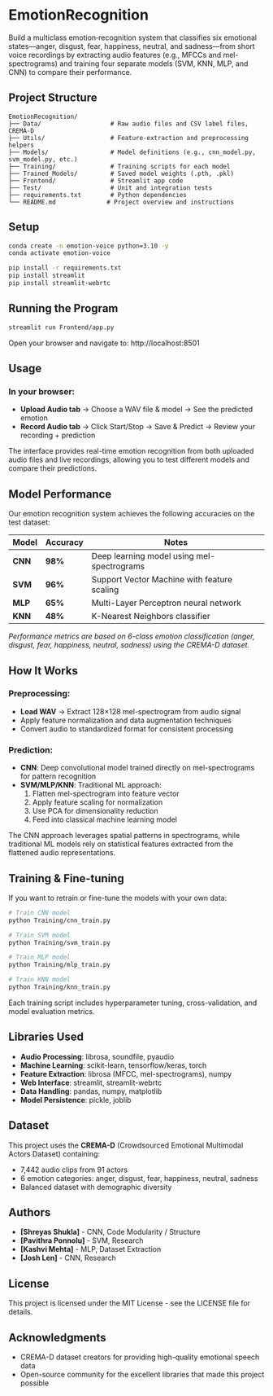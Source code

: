 # EmotionRecognition

Build a multiclass emotion‐recognition system that classifies six emotional states—anger, disgust, fear, happiness, neutral, and sadness—from short voice recordings by extracting audio features (e.g., MFCCs and mel-spectrograms) and training four separate models (SVM, KNN, MLP, and CNN) to compare their performance.

## Project Structure

```
EmotionRecognition/
├── Data/                   # Raw audio files and CSV label files, CREMA-D
├── Utils/                  # Feature‐extraction and preprocessing helpers
├── Models/                 # Model definitions (e.g., cnn_model.py, svm_model.py, etc.)
├── Training/               # Training scripts for each model
├── Trained_Models/         # Saved model weights (.pth, .pkl)
├── Frontend/               # Streamlit app code
├── Test/                   # Unit and integration tests
├── requirements.txt        # Python dependencies
└── README.md              # Project overview and instructions
```

## Setup

```bash
conda create -n emotion-voice python=3.10 -y
conda activate emotion-voice

pip install -r requirements.txt
pip install streamlit
pip install streamlit-webrtc
```

## Running the Program

```bash
streamlit run Frontend/app.py
```

Open your browser and navigate to: http://localhost:8501

## Usage

### In your browser:
- **Upload Audio tab** → Choose a WAV file & model → See the predicted emotion
- **Record Audio tab** → Click Start/Stop → Save & Predict → Review your recording + prediction

The interface provides real-time emotion recognition from both uploaded audio files and live recordings, allowing you to test different models and compare their predictions.

## Model Performance

Our emotion recognition system achieves the following accuracies on the test dataset:

| Model | Accuracy | Notes |
|-------|----------|-------|
| **CNN** | **98%** | Deep learning model using mel-spectrograms |
| **SVM** | **96%** | Support Vector Machine with feature scaling |
| **MLP** | **65%** | Multi-Layer Perceptron neural network |
| **KNN** | **48%** | K-Nearest Neighbors classifier |

*Performance metrics are based on 6-class emotion classification (anger, disgust, fear, happiness, neutral, sadness) using the CREMA-D dataset.*

## How It Works

### Preprocessing:
- **Load WAV** → Extract 128×128 mel-spectrogram from audio signal
- Apply feature normalization and data augmentation techniques
- Convert audio to standardized format for consistent processing

### Prediction:
- **CNN**: Deep convolutional model trained directly on mel-spectrograms for pattern recognition
- **SVM/MLP/KNN**: Traditional ML approach:
  1. Flatten mel-spectrogram into feature vector
  2. Apply feature scaling for normalization
  3. Use PCA for dimensionality reduction
  4. Feed into classical machine learning model

The CNN approach leverages spatial patterns in spectrograms, while traditional ML models rely on statistical features extracted from the flattened audio representations.

## Training & Fine-tuning

If you want to retrain or fine-tune the models with your own data:

```bash
# Train CNN model
python Training/cnn_train.py

# Train SVM model
python Training/svm_train.py

# Train MLP model
python Training/mlp_train.py

# Train KNN model
python Training/knn_train.py
```

Each training script includes hyperparameter tuning, cross-validation, and model evaluation metrics.

## Libraries Used

- **Audio Processing**: librosa, soundfile, pyaudio
- **Machine Learning**: scikit-learn, tensorflow/keras, torch
- **Feature Extraction**: librosa (MFCC, mel-spectrograms), numpy
- **Web Interface**: streamlit, streamlit-webrtc
- **Data Handling**: pandas, numpy, matplotlib
- **Model Persistence**: pickle, joblib

## Dataset

This project uses the **CREMA-D** (Crowdsourced Emotional Multimodal Actors Dataset) containing:
- 7,442 audio clips from 91 actors
- 6 emotion categories: anger, disgust, fear, happiness, neutral, sadness
- Balanced dataset with demographic diversity

## Authors

- **[Shreyas Shukla]** - CNN, Code Modularity / Structure
- **[Pavithra Ponnolu]** - SVM, Research
- **[Kashvi Mehta]** - MLP, Dataset Extraction
- **[Josh Len]** - CNN, Research

## License

This project is licensed under the MIT License - see the LICENSE file for details.

## Acknowledgments

- CREMA-D dataset creators for providing high-quality emotional speech data
- Open-source community for the excellent libraries that made this project possible